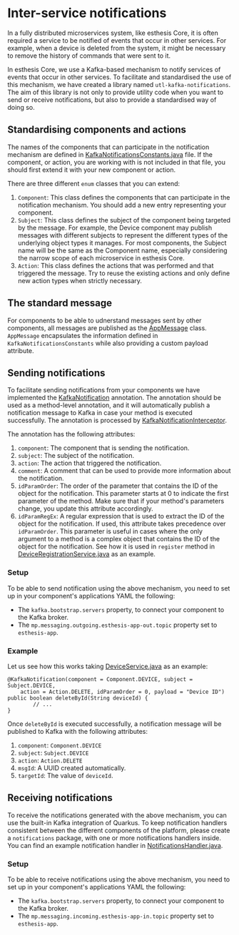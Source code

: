 # Inter-service notifications

In a fully distributed microservices system, like esthesis Core, it is often required a service
to be notified of events that occur in other services. For example, when a device is deleted from
the system, it might be necessary to remove the history of commands that were sent to it.

In esthesis Core, we use a Kafka-based mechanism to notify services of events that occur in other
services. To facilitate and standardised the use of this mechanism, we have created a library named
`utl-kafka-notifications`. The aim of this library is not only to provide utility code when you
want to send or receive notifications, but also to provide a standardised way of doing so.

## Standardising components and actions
The names of the components that can participate in the notification mechanism are defined in
[KafkaNotificationsConstants.java](https://github.com/esthesis-iot/esthesis-platform/blob/main/esthesis-core/esthesis-core-backend/util/utl-kafka-notifications/utl-kafka-notifications-common/src/main/java/esthesis/util/kafka/notifications/common/KafkaNotificationsConstants.java)
file. If the component, or action, you are working with is not included in that file, you should
first extend it with your new component or action.

There are three different `enum` classes that you can extend:
1. `Component`: This class defines the components that can participate in the notification mechanism. You should add a new entry representing your component.
2. `Subject`: This class defines the subject of the component being targeted by the message. For
example, the Device component may publish messages with different subjects to represent the
different types of the underlying object types it manages. For most components, the Subject name
will be the same as the Component name, especially considering the narrow scope of each
microservice in esthesis Core.
3. `Action`: This class defines the actions that was performed and that triggered the message. Try
to reuse the existing actions and only define new action types when strictly necessary.

## The standard message
For components to be able to udnerstand messages sent by other components, all messages are
published as the [AppMessage](https://github.com/esthesis-iot/esthesis-platform/blob/main/esthesis-core/esthesis-core-backend/util/utl-kafka-notifications/utl-kafka-notifications-common/src/main/java/esthesis/util/kafka/notifications/common/AppMessage.java)
class. `AppMessage` encapsulates the information defined in `KafkaNotificationsConstants` while
also providing a custom payload attribute.

## Sending notifications
To facilitate sending notifications from your components we have implemented the [KafkaNotification](https://github.com/esthesis-iot/esthesis-platform/blob/main/esthesis-core/esthesis-core-backend/util/utl-kafka-notifications/utl-kafka-notifications-outgoing/src/main/java/esthesis/util/kafka/notifications/outgoing/KafkaNotification.java)
annotation. The annotation should be used as a method-level annotation, and it will automatically
publish a notification message to Kafka in case your method is executed successfully. The
annotation is processed by [KafkaNotificationInterceptor](https://github.com/esthesis-iot/esthesis-platform/blob/main/esthesis-core/esthesis-core-backend/util/utl-kafka-notifications/utl-kafka-notifications-outgoing/src/main/java/esthesis/util/kafka/notifications/outgoing/KafkaNotificationInterceptor.java).

The annotation has the following attributes:
1. `component`: The component that is sending the notification.
2. `subject`: The subject of the notification.
3. `action`: The action that triggered the notification.
4. `comment`: A comment that can be used to provide more information about the notification.
5. `idParamOrder`: The order of the parameter that contains the ID of the object for the notification.
This parameter starts at 0 to indicate the first parameter of the method. Make sure that if your
method's parameters change, you update this attribute accordingly.
6. `idParamRegEx`: A regular expression that is used to extract the ID of the object for the notification.
If used, this attribute takes precedence over `idParamOrder`. This parameter is useful in cases where
the only argument to a method is a complex object that contains the ID of the object for the notification.
See how it is used in `register` method in [DeviceRegistrationService.java](https://github.com/esthesis-iot/esthesis-platform/blob/main/esthesis-core/esthesis-core-backend/services/srv-device/srv-device-impl/src/main/java/esthesis/services/device/impl/service/DeviceRegistrationService.java)
as an example.

### Setup
To be able to send notification using the above mechanism, you need to set up in your component's
applications YAML the following:
- The `kafka.bootstrap.servers` property, to connect your component to the Kafka broker.
- The `mp.messaging.outgoing.esthesis-app-out.topic` property set to `esthesis-app`.


### Example
Let us see how this works taking [DeviceService.java](https://github.com/esthesis-iot/esthesis-platform/blob/7cb8c453e2c507ab8c90b5d47ae56e14b8aa158d/esthesis-core/esthesis-core-backend/services/srv-device/srv-device-impl/src/main/java/esthesis/services/device/impl/service/DeviceService.java#L219) as an example:

```
@KafkaNotification(component = Component.DEVICE, subject = Subject.DEVICE,
	action = Action.DELETE, idParamOrder = 0, payload = "Device ID")
public boolean deleteById(String deviceId) {
		// ...
}
```

Once `deleteById` is executed successfully, a notification message will be published to Kafka with
the following attributes:
1. `component`: `Component.DEVICE`
2. `subject`: `Subject.DEVICE`
3. `action`: `Action.DELETE`
4. `msgId`: A UUID created automatically.
5. `targetId`: The value of `deviceId`.

## Receiving notifications
To receive the notifications generated with the above mechanism, you can use the built-in Kafka
integration of Quarkus. To keep notification handlers consistent between the different components
of the platform, please create a `notifications` package, with one or more notifications handlers
inside. You can find an example notification handler in [NotificationsHandler.java](https://github.com/esthesis-iot/esthesis-platform/blob/main/esthesis-core/esthesis-core-backend/services/srv-device/srv-device-impl/src/main/java/esthesis/services/device/impl/notifications/NotificationsHandler.java).

### Setup
To be able to receive notifications using the above mechanism, you need to set up in your component's
applications YAML the following:
- The `kafka.bootstrap.servers` property, to connect your component to the Kafka broker.
- The `mp.messaging.incoming.esthesis-app-in.topic` property set to `esthesis-app`.
